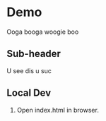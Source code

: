 # Demo

Ooga booga woogie boo

## Sub-header

U see dis u suc

## Local Dev

1. Open index.html in browser.